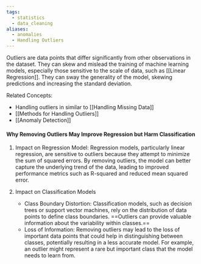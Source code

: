 ```yaml
---
tags:
  - statistics
  - data_cleaning
aliases:
  - anomalies
  - Handling Outliers
---
```

Outliers are data points that differ significantly from other observations in the dataset. They can skew and mislead the training of machine learning models, especially those sensitive to the scale of data, such as [[Linear Regression]]. They can sway the generality of the model, skewing predictions and increasing the standard deviation.

Related Concepts:
- Handling outliers in similar to [[Handling Missing Data]]
- [[Methods for Handling Outliers]]
- [[Anomaly Detection]]

#### Why Removing Outliers May Improve Regression but Harm Classification

1. Impact on Regression Model: Regression models, particularly linear regression, are sensitive to outliers because they attempt to minimize the sum of squared errors. By removing outliers, the model can better capture the underlying trend of the data, leading to improved performance metrics such as R-squared and reduced mean squared error.

1. Impact on Classification Models
    - Class Boundary Distortion: Classification models, such as decision trees or support vector machines, rely on the distribution of data points to define class boundaries. ==Outliers can provide valuable information about the variability within classes.==
    - Loss of Information: Removing outliers may lead to the loss of important data points that could help in distinguishing between classes, potentially resulting in a less accurate model. For example, an outlier might represent a rare but important class that the model needs to learn from.